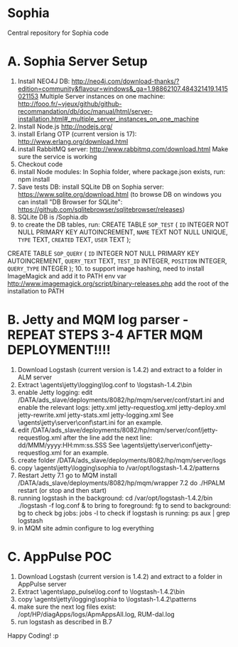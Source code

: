 Sophia
====

Central repository for Sophia code

A. Sophia Server Setup
====
1. Install NEO4J DB:
http://neo4j.com/download-thanks/?edition=community&flavour=windows&_ga=1.98862107.484321419.1415021153
Multiple Server instances on one machine:
http://fooo.fr/~vjeux/github/github-recommandation/db/doc/manual/html/server-installation.html#_multiple_server_instances_on_one_machine
2. Install Node.js
http://nodejs.org/
3. install Erlang OTP (current version is 17):
http://www.erlang.org/download.html
4. install RabbitMQ server:
http://www.rabbitmq.com/download.html
Make sure the service is working
5. Checkout code
6. install Node modules:
In Sophia folder, where package.json exists, run: npm install
7. Save tests DB: install SQLite DB on Sophia server: https://www.sqlite.org/download.html
(to browse DB on windows you can install "DB Browser for SQLite": https://github.com/sqlitebrowser/sqlitebrowser/releases)
8. SQLite DB is <Sophia root floder>/Sophia.db
9. to create the DB tables, run:
CREATE TABLE `SOP_TEST` (
	`ID`	INTEGER NOT NULL PRIMARY KEY AUTOINCREMENT,
	`NAME`	TEXT NOT NULL UNIQUE,
	`TYPE`	TEXT,
	`CREATED`	TEXT,
	`USER`	TEXT
);

CREATE TABLE `SOP_QUERY` (
	`ID`	INTEGER NOT NULL PRIMARY KEY AUTOINCREMENT,
	`QUERY_TEXT`	TEXT,
	`TEST_ID`	INTEGER,
	`POSITION`	INTEGER,
	`QUERY_TYPE`	INTEGER
);
10. to support image hashing, need to install ImageMagick and add it to PATH env var
	http://www.imagemagick.org/script/binary-releases.php
	add the root of the installation to PATH

B. Jetty and MQM log parser - REPEAT STEPS 3-4 AFTER MQM DEPLOYMENT!!!!
====
1. Download Logstash (current version is 1.4.2) and extract to a folder in ALM server
2. Extract <Sophia>\agents\jetty\logging\log.conf to \logstash-1.4.2\bin
3. enable Jetty logging: edit /DATA/ads_slave/deployments/8082/hp/mqm/server/conf/start.ini and enable the relevant logs:
	jetty.xml
	jetty-requestlog.xml
	jetty-deploy.xml
	jetty-rewrite.xml
	jetty-stats.xml
	jetty-logging.xml
	See <Sophia>\agents\jetty\server\conf\start.ini for an example. 
4. edit /DATA/ads_slave/deployments/8082/hp/mqm/server/conf/jetty-requestlog.xml
	after the line <Set name="LogTimeZone"><Property name="requestlog.timezone" default="GMT"/></Set>
	add the next line:
    <Set name="logDateFormat">dd/MMM/yyyy:HH:mm:ss.SSS</Set>
    See <Sophia>\agents\jetty\server\conf\jetty-requestlog.xml for an example.
5. create folder /DATA/ads_slave/deployments/8082/hp/mqm/server/logs
6. copy <Sophia>\agents\jetty\logging\sophia to /var/opt/logstash-1.4.2/patterns
7. Restart Jetty
	7.1 go to MQM install /DATA/ads_slave/deployments/8082/hp/mqm/wrapper
	7.2 do ./HPALM restart (or stop and then start)
8. running logstash in the background:
	cd /var/opt/logstash-1.4.2/bin
	./logstash -f log.conf &
	to bring to foreground: fg
	to send to background: bg
	to check bg jobs: jobs -l
	to check if logstash is running: ps aux | grep logstash
9. in MQM site admin configure to log everything

C. AppPulse POC
====
1. Download Logstash (current version is 1.4.2) and extract to a folder in AppPulse server
2. Extract <Sophia>\agents\app_pulse\log.conf to \logstash-1.4.2\bin
3. copy <Sophia>\agents\jetty\logging\sophia to \logstash-1.4.2\patterns
4. make sure the next log files exist: /opt/HP/diagApps/logs/ApmAppsAll.log, RUM-dal.log
5. run logstash as described in B.7


Happy Coding! :p